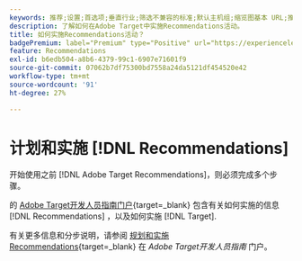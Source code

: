 ```yaml
---
keywords: 推荐;设置;首选项;垂直行业;筛选不兼容的标准;默认主机组;缩览图基本 URL;推荐 API 令牌
description: 了解如何在Adobe Target中实施Recommendations活动。
title: 如何实施Recommendations活动？
badgePremium: label="Premium" type="Positive" url="https://experienceleague.adobe.com/docs/target/using/introduction/intro.html?lang=en#premium newtab=true" tooltip="See what's included in Target Premium."
feature: Recommendations
exl-id: b6edb504-a8b6-4379-99c1-6907e71601f9
source-git-commit: 07062b7df75300bd7558a24da5121df454520e42
workflow-type: tm+mt
source-wordcount: '91'
ht-degree: 27%

---
```


# 计划和实施 [!DNL Recommendations]

开始使用之前 [!DNL Adobe Target Recommendations]，则必须完成多个步骤。

的 [Adobe Target开发人员指南门户](https://developer.adobe.com/target/){target=_blank} 包含有关如何实施的信息 [!DNL Recommendations] ，以及如何实施 [!DNL Target].

有关更多信息和分步说明，请参阅 [规划和实施Recommendations](https://developer.adobe.com/target/implement/recommendations/){target=_blank} 在 *Adobe Target开发人员指南* 门户。
